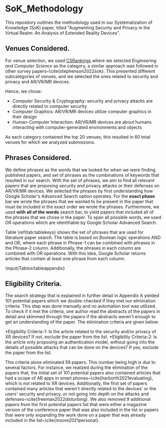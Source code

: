 # SoK_Methodology
This repository outlines the methodology used in our Systematization of Knowledge (SoK) paper, titled "Augmenting Security and Privacy in the Virtual Realm: An Analysis of Extended Reality Devices".

## Venues Considered. 
For venue selection, we used [CSRankings](https://scholar.google.com/citations?view_op=top_venues) where we selected *Engineering and Computer Science* as the category, a similar approach was followed in other survey papers~\cite{stephenson2022sok}. This presented different subcategories of venues, and we selected the ones related to security and privacy and AR/VR/MR devices. 

Hence, we chose:
* Computer Security & Cryptography: security and privacy attacks are directly related to computer security
* Computer Graphics: AR/VR/MR devices utilize computer graphics in their design
*  Human-Computer Interaction: AR/VR/MR devices are about humans interacting with computer-generated environments and objects
  
As each category contained the top 20 venues, this resulted in 60 total venues for which we analyzed submissions.

## Phrases Considered.
We define phrases as the words that we looked for when we were finding published papers, and set of phrases as the combinations of keywords that resulted in our search. With the set of phrases, we aim to find all relevant papers that are proposing security and privacy attacks or their defenses on AR/VR/MR devices. We selected the phrases by first understanding how Google Scholar's Advanced Search option operates. For the **exact phase** bar we wrote the phrases that we wanted to be present in the paper that must be included in the exact order we wrote the phrases. Furthermore, we used **with all of the words** search bar, to yield papers that included all of the phrases that we chose in the paper. To span all possible words, we used OR operations which are identifiable by Google Scholar Advanced Search. 

Table \ref{tab:tablekeys} shows the set of phrases that are used for literature paper search. The table is based on Boolean logic operations AND and OR, where each phrase in Phrase-1 can be combined with phrases in the Phrase-2 column. Additionally, the phrases in each column are combined with OR operations. With this idea, Google Scholar returns articles that contain at least one phrase from each column.

\input{Tables/tableappendix}

## Eligibility Criteria.
The search strategy that is explained in further detail in Appendix A yielded 101 potential papers which we double-checked if they met our elimination criteria. This step was done manually and no automation tool was utilized. To check if it met the criteria, one author read the abstracts of the papers in detail and skimmed through the papers if the abstracts weren't enough to get an understanding of the paper. The elimination criteria are given below:


*Eligibility Criteria-1: Is the article related to the security and/or privacy of XR devices? If not, exclude the paper from the list.
*Eligibility Criteria-2: Is the article only proposing an authentication model, without going into the details of possible attacks that can be done on the devices? If yes, exclude the paper from the list.


This criteria alone eliminated 59 papers. This number being high is due to several factors. For instance, we realized during the elimination of the papers that, the initial set of 101 potential papers also contained articles that had a scope of AR apps in smart phones~\cite{harborth2021evaluating}, which is not related to XR devices. Additionally, the first set of papers contained many articles that weren't directly related to the devices' or the users' security and privacy, or not going into depth on the attacks and defenses~\cite{freeman2022disturbing}. We also removed 9 additional papers from the first potential papers list that were either a magazine version of the conference paper that was also included in the list or papers that were only expanding the work done on a paper that was already included in the list~\cite{moore2021personal}.
